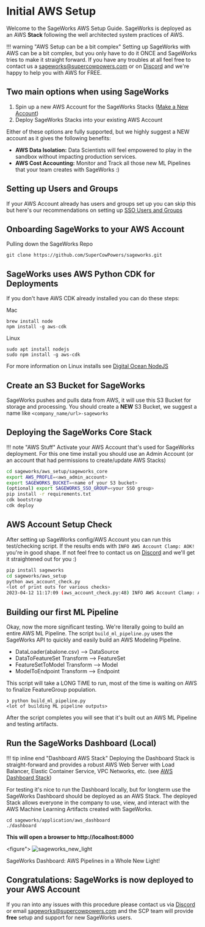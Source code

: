 # Initial AWS Setup
Welcome to the SageWorks AWS Setup Guide. SageWorks is deployed as an AWS **Stack** following the well architected system practices of AWS. 

!!! warning "AWS Setup can be a bit complex"
    Setting up SageWorks with AWS can be a bit complex, but you only have to do it ONCE and SageWorks tries to make it straight forward. If you have any troubles at all feel free to contact us a [sageworks@supercowpowers.com](mailto:sageworks@supercowpowers.com) or on [Discord](https://discord.gg/WHAJuz8sw8) and we're happy to help you with AWS for FREE.
    
## Two main options when using SageWorks
1. Spin up a new AWS Account for the SageWorks Stacks ([Make a New Account](aws_tips_and_tricks.md))
2. Deploy SageWorks Stacks into your existing AWS Account

Either of these options are fully supported, but we highly suggest a NEW account as it gives the following benefits:

- **AWS Data Isolation:** Data Scientists will feel empowered to play in the sandbox without impacting production services.
- **AWS Cost Accounting:** Monitor and Track all those new ML Pipelines that your team creates with SageWorks :)

## Setting up Users and Groups
If your AWS Account already has users and groups set up you can skip this but here's our recommendations on setting up [SSO Users and Groups](aws_tips_and_tricks.md)

## Onboarding SageWorks to your AWS Account

Pulling down the SageWorks Repo
  ```
  git clone https://github.com/SuperCowPowers/sageworks.git
  ```

## SageWorks uses AWS Python CDK for Deployments
If you don't have AWS CDK already installed you can do these steps:

Mac

  ```
  brew install node 
  npm install -g aws-cdk
  ```
Linux

  ```
  sudo apt install nodejs
  sudo npm install -g aws-cdk
  ```
For more information on Linux installs see [Digital Ocean NodeJS](https://www.digitalocean.com/community/tutorials/how-to-install-node-js-on-ubuntu-20-04)

## Create an S3 Bucket for SageWorks
SageWorks pushes and pulls data from AWS, it will use this S3 Bucket for storage and processing. You should create a **NEW** S3 Bucket, we suggest a name like `<company_name/url>-sageworks`

## Deploying the SageWorks Core Stack

!!! note "AWS Stuff"
    Activate your AWS Account that's used for SageWorks deployment. For this one time install you should use an Admin Account (or an account that had permissions to create/update AWS Stacks)

  ```bash
  cd sageworks/aws_setup/sageworks_core
  export AWS_PROFLE=<aws_admin_account>
  export SAGEWORKS_BUCKET=<name of your S3 bucket>
  (optional) export SAGEWORKS_SSO_GROUP=<your SSO group>
  pip install -r requirements.txt
  cdk bootstrap
  cdk deploy
  ```

## AWS Account Setup Check
After setting up SageWorks config/AWS Account you can run this test/checking script. If the results ends with `INFO AWS Account Clamp: AOK!` you're in good shape. If not feel free to contact us on [Discord](https://discord.gg/WHAJuz8sw8) and we'll get it straightened out for you :)

```bash
pip install sageworks
cd sageworks/aws_setup
python aws_account_check.py
<lot of print outs for various checks>
2023-04-12 11:17:09 (aws_account_check.py:48) INFO AWS Account Clamp: AOK!
```

## Building our first ML Pipeline
Okay, now the more significant testing. We're literally going to build an entire AWS ML Pipeline. The script `build_ml_pipeline.py` uses the SageWorks API to quickly and easily build an AWS Modeling Pipeline.
- DataLoader(abalone.csv) --> DataSource
- DataToFeatureSet Transform --> FeatureSet
- FeatureSetToModel Transform --> Model
- ModelToEndpoint Transform --> Endpoint

This script will take a LONG TiME to run, most of the time is waiting on AWS to finalize FeatureGroup population.

```
❯ python build_ml_pipeline.py
<lot of building ML pipeline outputs>
```
After the script completes you will see that it's built out an AWS ML Pipeline and testing artifacts.

## Run the SageWorks Dashboard (Local)
!!! tip inline end "Dashboard AWS Stack"
    Deploying the Dashboard Stack is straight-forward and provides a robust AWS Web Server with Load Balancer, Elastic Container Service, VPC Networks, etc. (see [AWS Dashboard Stack](dashboard_stack.md))

For testing it's nice to run the Dashboard locally, but for longterm use the SageWorks Dashboard should be deployed as an AWS Stack. The deployed Stack allows everyone in the company to use, view, and interact with the AWS Machine Learning Artifacts created with SageWorks.

```
cd sageworks/application/aws_dashboard
./dashboard
```
**This will open a browser to http://localhost:8000**

<figure">
<img alt="sageworks_new_light" src="https://github.com/SuperCowPowers/sageworks/assets/4806709/5f8b32a2-ed72-45f2-bd96-91b7bbbccff4">
<figcaption>SageWorks Dashboard: AWS Pipelines in a Whole New Light!</figcaption>
</figure>


## Congratulations: SageWorks is now deployed to your AWS Account
If you ran into any issues with this procedure please contact us via [Discord](https://discord.gg/WHAJuz8sw8) or email [sageworks@supercowpowers.com](mailto:sageworks@supercowpowers.com) and the SCP team will provide **free** setup and support for new SageWorks users.
